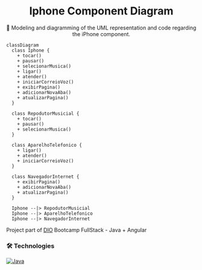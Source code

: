 <h1 align="center">Iphone Component Diagram</h1>

<p align="center">🚀 Modeling and diagramming of the UML representation and code regarding the iPhone component.</p>


```mermaid
classDiagram
  class Iphone {
    + tocar()
    + pausar()
    + selecionarMusica()
    + ligar()
    + atender()
    + iniciarCorreioVoz()
    + exibirPagina()
    + adicionarNovaAba()
    + atualizarPagina()
  }

  class RepodutorMusicial {
    + tocar()
    + pausar()
    + selecionarMusica()
  }

  class AparelhoTelefonico {
    + ligar()
    + atender()
    + iniciarCorreioVoz()
  }

  class NavegadorInternet {
    + exibirPagina()
    + adicionarNovaAba()
    + atualizarPagina()
  }

  Iphone --|> RepodutorMusicial
  Iphone --|> AparelhoTelefonico
  Iphone --|> NavegadorInternet
```
<p>Project part of <a href="https://web.dio.me/">DIO</a> Bootcamp FullStack - Java + Angular </p>

### 🛠 Technologies
[![Java](https://img.shields.io/badge/Java-000?style=for-the-badge&logo=&logoColor=30A3DC)](https://docs.github.com/)
